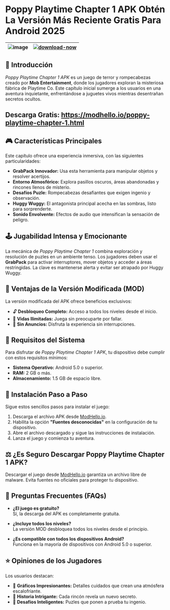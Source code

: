
# Poppy Playtime Chapter 1 APK Obtén La Versión Más Reciente Gratis Para Android 2025

| ![image](https://github.com/user-attachments/assets/757bf072-5431-4424-9af2-1e257269d2c6)| [![download-now](https://github.com/user-attachments/assets/22657e67-9d2d-46af-a41a-5d365d2ddc1f)](https://modhello.io/poppy-playtime-chapter-1.html)  |
|:-------------------------------------------------:|-----------------------|

## 🌟 Introducción
*Poppy Playtime Chapter 1 APK* es un juego de terror y rompecabezas creado por **Mob Entertainment**, donde los jugadores exploran la misteriosa fábrica de Playtime Co. Este capítulo inicial sumerge a los usuarios en una aventura inquietante, enfrentándose a juguetes vivos mientras desentrañan secretos ocultos.

## Descarga Gratis: https://modhello.io/poppy-playtime-chapter-1.html

## 🎮 Características Principales
Este capítulo ofrece una experiencia inmersiva, con las siguientes particularidades:

- **GrabPack Innovador:** Usa esta herramienta para manipular objetos y resolver acertijos.  
- **Entorno Atmosférico:** Explora pasillos oscuros, áreas abandonadas y rincones llenos de misterio.  
- **Desafíos Puzle:** Rompecabezas desafiantes que exigen ingenio y observación.  
- **Huggy Wuggy:** El antagonista principal acecha en las sombras, listo para sorprenderte.  
- **Sonido Envolvente:** Efectos de audio que intensifican la sensación de peligro.  

## 🕹️ Jugabilidad Intensa y Emocionante
La mecánica de *Poppy Playtime Chapter 1* combina exploración y resolución de puzles en un ambiente tenso. Los jugadores deben usar el **GrabPack** para activar interruptores, mover objetos y acceder a áreas restringidas. La clave es mantenerse alerta y evitar ser atrapado por Huggy Wuggy.

## 🚀 Ventajas de la Versión Modificada (MOD)
La versión modificada del APK ofrece beneficios exclusivos:

- 🔓 **Desbloqueo Completo:** Acceso a todos los niveles desde el inicio.  
- 💖 **Vidas Ilimitadas:** Juega sin preocuparte por fallar.  
- 🚫 **Sin Anuncios:** Disfruta la experiencia sin interrupciones.  

## 📱 Requisitos del Sistema
Para disfrutar de *Poppy Playtime Chapter 1 APK*, tu dispositivo debe cumplir con estos requisitos mínimos:  

- **Sistema Operativo:** Android 5.0 o superior.  
- **RAM:** 2 GB o más.  
- **Almacenamiento:** 1.5 GB de espacio libre.  

## 🔑 Instalación Paso a Paso
Sigue estos sencillos pasos para instalar el juego:

1. Descarga el archivo APK desde [ModHello.io](https://modhello.io).  
2. Habilita la opción **"Fuentes desconocidas"** en la configuración de tu dispositivo.  
3. Abre el archivo descargado y sigue las instrucciones de instalación.  
4. Lanza el juego y comienza tu aventura.  

## ⚖️ ¿Es Seguro Descargar Poppy Playtime Chapter 1 APK?
Descargar el juego desde [ModHello.io](https://modhello.io) garantiza un archivo libre de malware. Evita fuentes no oficiales para proteger tu dispositivo.  

## 🤔 Preguntas Frecuentes (FAQs)

- **¿El juego es gratuito?**  
  Sí, la descarga del APK es completamente gratuita.  

- **¿Incluye todos los niveles?**  
  La versión MOD desbloquea todos los niveles desde el principio.  

- **¿Es compatible con todos los dispositivos Android?**  
  Funciona en la mayoría de dispositivos con Android 5.0 o superior.  

## ⭐ Opiniones de los Jugadores
Los usuarios destacan:  

- 🎨 **Gráficos Impresionantes:** Detalles cuidados que crean una atmósfera escalofriante.  
- 📜 **Historia Intrigante:** Cada rincón revela un nuevo secreto.  
- 🧠 **Desafíos Inteligentes:** Puzles que ponen a prueba tu ingenio.  
